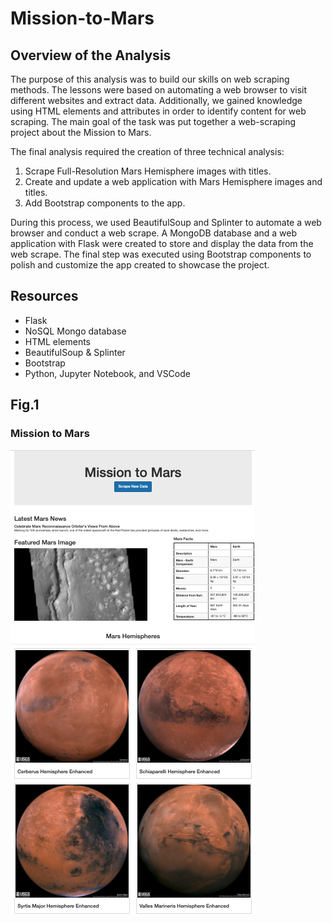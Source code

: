 # Mission-to-Mars

## Overview of the Analysis

The purpose of this analysis was to build our skills on web scraping methods. The lessons were based on automating a web browser to visit different websites and extract data. Additionally, we gained knowledge using HTML elements and attributes in order to identify content for web scraping. The main goal of the task was put together a web-scraping project about the Mission to Mars.

The final analysis required the creation of three technical analysis:

1. Scrape Full-Resolution Mars Hemisphere images with titles.
2. Create and update a web application with Mars Hemisphere images and titles.
3. Add Bootstrap components to the app.

During this process, we used BeautifulSoup and Splinter to automate a web browser and conduct a web scrape. A MongoDB database and a web application with Flask were created to store and display the data from the web scrape. The final step was executed using Bootstrap components to polish and customize the app created to showcase the project. 


## Resources

- Flask
- NoSQL Mongo database
- HTML elements
- BeautifulSoup & Splinter
- Bootstrap
- Python, Jupyter Notebook, and VSCode


## Fig.1
 
 ### Mission to Mars
![mars_pic.PNG](PNGs/mars_pic.png)
